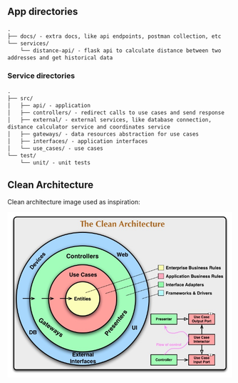 ## App directories

```
.
├── docs/ - extra docs, like api endpoints, postman collection, etc
└── services/
    └── distance-api/ - flask api to calculate distance between two addresses and get historical data
```

### Service directories

```
.
├── src/
│   ├── api/ - application
│   ├── controllers/ - redirect calls to use cases and send response
│   ├── external/ - external services, like database connection, distance calculator service and coordinates service
│   ├── gateways/ - data resources abstraction for use cases
│   ├── interfaces/ - application interfaces
│   └── use_cases/ - use cases
└── test/
    └── unit/ - unit tests
```

## Clean Architecture

Clean architecture image used as inspiration:

![Clean Architecture](img/CleanArchitecture.jpg)
